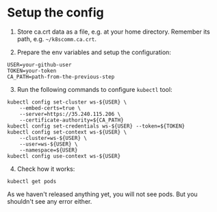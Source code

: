 # Setup the config

1. Store ca.crt data as a file, e.g. at your home directory. Remember its path, e.g. `~/k8scomm.ca.crt`.

2. Prepare the env variables and setup the configuration:
```
USER=your-github-user
TOKEN=your-token
CA_PATH=path-from-the-previous-step
```

3. Run the following commands to configure `kubectl` tool:
```
kubectl config set-cluster ws-${USER} \
    --embed-certs=true \
    --server=https://35.240.115.206 \
    --certificate-authority=${CA_PATH}
kubectl config set-credentials ws-${USER} --token=${TOKEN}
kubectl config set-context ws-${USER} \
    --cluster=ws-${USER} \
    --user=ws-${USER} \
    --namespace=${USER}
kubectl config use-context ws-${USER}
```

4. Check how it works:

```
kubectl get pods
```

As we haven't released anything yet, you will not see pods. But you shouldn't see any error either.
